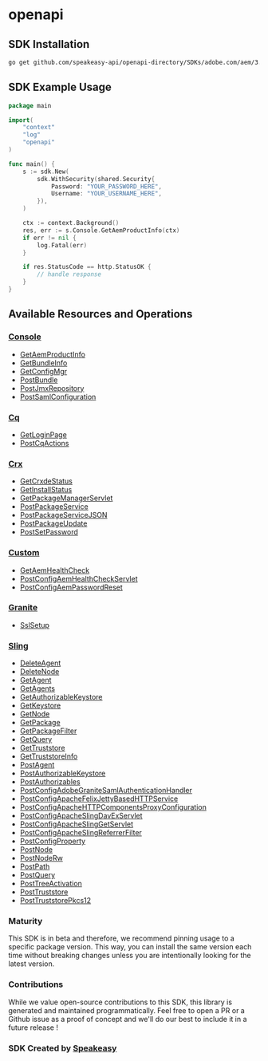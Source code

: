 # openapi

<!-- Start SDK Installation -->
## SDK Installation

```bash
go get github.com/speakeasy-api/openapi-directory/SDKs/adobe.com/aem/3.7.1-pre.0/go
```
<!-- End SDK Installation -->

## SDK Example Usage
<!-- Start SDK Example Usage -->
```go
package main

import(
	"context"
	"log"
	"openapi"
)

func main() {
    s := sdk.New(
        sdk.WithSecurity(shared.Security{
            Password: "YOUR_PASSWORD_HERE",
            Username: "YOUR_USERNAME_HERE",
        }),
    )

    ctx := context.Background()
    res, err := s.Console.GetAemProductInfo(ctx)
    if err != nil {
        log.Fatal(err)
    }

    if res.StatusCode == http.StatusOK {
        // handle response
    }
}
```
<!-- End SDK Example Usage -->

<!-- Start SDK Available Operations -->
## Available Resources and Operations


### [Console](docs/console/README.md)

* [GetAemProductInfo](docs/console/README.md#getaemproductinfo)
* [GetBundleInfo](docs/console/README.md#getbundleinfo)
* [GetConfigMgr](docs/console/README.md#getconfigmgr)
* [PostBundle](docs/console/README.md#postbundle)
* [PostJmxRepository](docs/console/README.md#postjmxrepository)
* [PostSamlConfiguration](docs/console/README.md#postsamlconfiguration)

### [Cq](docs/cq/README.md)

* [GetLoginPage](docs/cq/README.md#getloginpage)
* [PostCqActions](docs/cq/README.md#postcqactions)

### [Crx](docs/crx/README.md)

* [GetCrxdeStatus](docs/crx/README.md#getcrxdestatus)
* [GetInstallStatus](docs/crx/README.md#getinstallstatus)
* [GetPackageManagerServlet](docs/crx/README.md#getpackagemanagerservlet)
* [PostPackageService](docs/crx/README.md#postpackageservice)
* [PostPackageServiceJSON](docs/crx/README.md#postpackageservicejson)
* [PostPackageUpdate](docs/crx/README.md#postpackageupdate)
* [PostSetPassword](docs/crx/README.md#postsetpassword)

### [Custom](docs/custom/README.md)

* [GetAemHealthCheck](docs/custom/README.md#getaemhealthcheck)
* [PostConfigAemHealthCheckServlet](docs/custom/README.md#postconfigaemhealthcheckservlet)
* [PostConfigAemPasswordReset](docs/custom/README.md#postconfigaempasswordreset)

### [Granite](docs/granite/README.md)

* [SslSetup](docs/granite/README.md#sslsetup)

### [Sling](docs/sling/README.md)

* [DeleteAgent](docs/sling/README.md#deleteagent)
* [DeleteNode](docs/sling/README.md#deletenode)
* [GetAgent](docs/sling/README.md#getagent)
* [GetAgents](docs/sling/README.md#getagents)
* [GetAuthorizableKeystore](docs/sling/README.md#getauthorizablekeystore)
* [GetKeystore](docs/sling/README.md#getkeystore)
* [GetNode](docs/sling/README.md#getnode)
* [GetPackage](docs/sling/README.md#getpackage)
* [GetPackageFilter](docs/sling/README.md#getpackagefilter)
* [GetQuery](docs/sling/README.md#getquery)
* [GetTruststore](docs/sling/README.md#gettruststore)
* [GetTruststoreInfo](docs/sling/README.md#gettruststoreinfo)
* [PostAgent](docs/sling/README.md#postagent)
* [PostAuthorizableKeystore](docs/sling/README.md#postauthorizablekeystore)
* [PostAuthorizables](docs/sling/README.md#postauthorizables)
* [PostConfigAdobeGraniteSamlAuthenticationHandler](docs/sling/README.md#postconfigadobegranitesamlauthenticationhandler)
* [PostConfigApacheFelixJettyBasedHTTPService](docs/sling/README.md#postconfigapachefelixjettybasedhttpservice)
* [PostConfigApacheHTTPComponentsProxyConfiguration](docs/sling/README.md#postconfigapachehttpcomponentsproxyconfiguration)
* [PostConfigApacheSlingDavExServlet](docs/sling/README.md#postconfigapacheslingdavexservlet)
* [PostConfigApacheSlingGetServlet](docs/sling/README.md#postconfigapacheslinggetservlet)
* [PostConfigApacheSlingReferrerFilter](docs/sling/README.md#postconfigapacheslingreferrerfilter)
* [PostConfigProperty](docs/sling/README.md#postconfigproperty)
* [PostNode](docs/sling/README.md#postnode)
* [PostNodeRw](docs/sling/README.md#postnoderw)
* [PostPath](docs/sling/README.md#postpath)
* [PostQuery](docs/sling/README.md#postquery)
* [PostTreeActivation](docs/sling/README.md#posttreeactivation)
* [PostTruststore](docs/sling/README.md#posttruststore)
* [PostTruststorePkcs12](docs/sling/README.md#posttruststorepkcs12)
<!-- End SDK Available Operations -->

### Maturity

This SDK is in beta and therefore, we recommend pinning usage to a specific package version.
This way, you can install the same version each time without breaking changes unless you are intentionally
looking for the latest version.

### Contributions

While we value open-source contributions to this SDK, this library is generated and maintained programmatically.
Feel free to open a PR or a Github issue as a proof of concept and we'll do our best to include it in a future release !

### SDK Created by [Speakeasy](https://docs.speakeasyapi.dev/docs/using-speakeasy/client-sdks)
